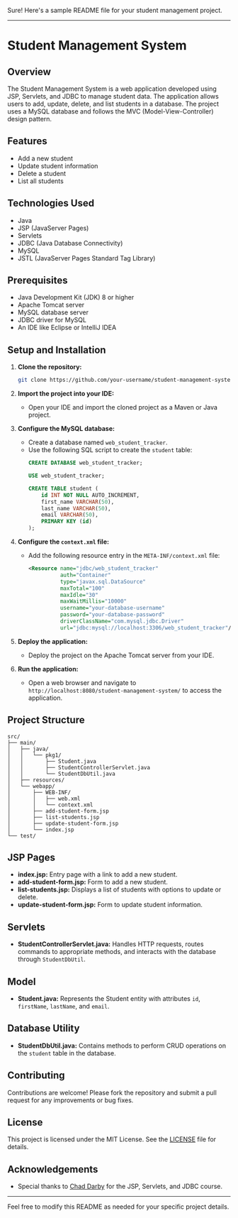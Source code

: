 Sure! Here's a sample README file for your student management project.

---

# Student Management System

## Overview
The Student Management System is a web application developed using JSP, Servlets, and JDBC to manage student data. The application allows users to add, update, delete, and list students in a database. The project uses a MySQL database and follows the MVC (Model-View-Controller) design pattern.

## Features
- Add a new student
- Update student information
- Delete a student
- List all students

## Technologies Used
- Java
- JSP (JavaServer Pages)
- Servlets
- JDBC (Java Database Connectivity)
- MySQL
- JSTL (JavaServer Pages Standard Tag Library)

## Prerequisites
- Java Development Kit (JDK) 8 or higher
- Apache Tomcat server
- MySQL database server
- JDBC driver for MySQL
- An IDE like Eclipse or IntelliJ IDEA

## Setup and Installation

1. **Clone the repository:**
    ```bash
    git clone https://github.com/your-username/student-management-system.git
    ```

2. **Import the project into your IDE:**
   - Open your IDE and import the cloned project as a Maven or Java project.

3. **Configure the MySQL database:**
   - Create a database named `web_student_tracker`.
   - Use the following SQL script to create the `student` table:
     ```sql
     CREATE DATABASE web_student_tracker;

     USE web_student_tracker;

     CREATE TABLE student (
         id INT NOT NULL AUTO_INCREMENT,
         first_name VARCHAR(50),
         last_name VARCHAR(50),
         email VARCHAR(50),
         PRIMARY KEY (id)
     );
     ```

4. **Configure the `context.xml` file:**
   - Add the following resource entry in the `META-INF/context.xml` file:
     ```xml
     <Resource name="jdbc/web_student_tracker"
               auth="Container"
               type="javax.sql.DataSource"
               maxTotal="100"
               maxIdle="30"
               maxWaitMillis="10000"
               username="your-database-username"
               password="your-database-password"
               driverClassName="com.mysql.jdbc.Driver"
               url="jdbc:mysql://localhost:3306/web_student_tracker"/>
     ```

5. **Deploy the application:**
   - Deploy the project on the Apache Tomcat server from your IDE.

6. **Run the application:**
   - Open a web browser and navigate to `http://localhost:8080/student-management-system/` to access the application.

## Project Structure

```plaintext
src/
├── main/
│   ├── java/
│   │   └── pkg1/
│   │       ├── Student.java
│   │       ├── StudentControllerServlet.java
│   │       └── StudentDbUtil.java
│   ├── resources/
│   └── webapp/
│       ├── WEB-INF/
│       │   ├── web.xml
│       │   └── context.xml
│       ├── add-student-form.jsp
│       ├── list-students.jsp
│       ├── update-student-form.jsp
│       └── index.jsp
└── test/
```

## JSP Pages
- **index.jsp:** Entry page with a link to add a new student.
- **add-student-form.jsp:** Form to add a new student.
- **list-students.jsp:** Displays a list of students with options to update or delete.
- **update-student-form.jsp:** Form to update student information.

## Servlets
- **StudentControllerServlet.java:** Handles HTTP requests, routes commands to appropriate methods, and interacts with the database through `StudentDbUtil`.

## Model
- **Student.java:** Represents the Student entity with attributes `id`, `firstName`, `lastName`, and `email`.

## Database Utility
- **StudentDbUtil.java:** Contains methods to perform CRUD operations on the `student` table in the database.

## Contributing
Contributions are welcome! Please fork the repository and submit a pull request for any improvements or bug fixes.

## License
This project is licensed under the MIT License. See the [LICENSE](LICENSE) file for details.

## Acknowledgements
- Special thanks to [Chad Darby](https://www.udemy.com/user/chaddarby/) for the JSP, Servlets, and JDBC course.

---

Feel free to modify this README as needed for your specific project details.
